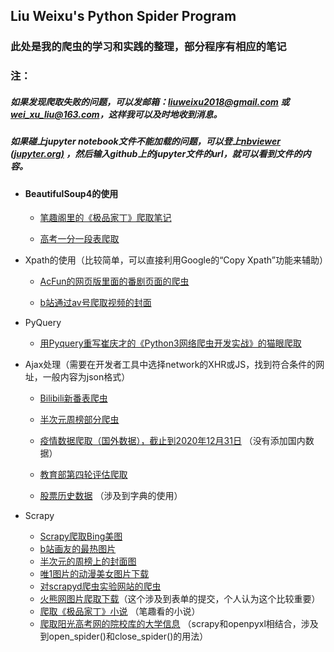 ## Liu Weixu's Python Spider Program

### 此处是我的爬虫的学习和实践的整理，部分程序有相应的笔记

### 注：

##### 如果发现爬取失败的问题，可以发邮箱：liuweixu2018@gmail.com 或 wei_xu_liu@163.com，这样我可以及时地收到消息。

##### 如果碰上jupyter notebook文件不能加载的问题，可以登上[nbviewer (jupyter.org)](https://nbviewer.jupyter.org/) ，然后输入github上的jupyter文件的url，就可以看到文件的内容。

- #### BeautifulSoup4的使用

  - [笔趣阁里的《极品家丁》爬取笔记](https://github.com/liuweixu/PythonSpider/tree/master/Beautifulsoup/笔趣阁里的《极品家丁》爬取笔记)

  - [高考一分一段表爬取](https://github.com/liuweixu/PythonSpider/tree/master/Beautifulsoup/%E9%AB%98%E8%80%83%E4%B8%80%E5%88%86%E4%B8%80%E6%AE%B5%E7%88%AC%E5%8F%96)

    

- Xpath的使用（比较简单，可以直接利用Google的“Copy Xpath”功能来辅助）
  - [AcFun的网页版里面的番剧页面的爬虫](https://github.com/liuweixu/PythonSpider/tree/master/xpath/AcFun的网页版里面的番剧页面爬虫)
  
  - [b站通过av号爬取视频的封面](https://github.com/liuweixu/PythonSpider/tree/master/xpath/b站通过av号爬取视频的封面)
  
    
  
- PyQuery
  
  - [用Pyquery重写崔庆才的《Python3网络爬虫开发实战》的猫眼爬取](https://github.com/liuweixu/PythonSpider/tree/master/PyQuery/用Pyquery重写崔庆才的《Python3网络爬虫开发实战》的猫眼爬取)
  
    
  
- Ajax处理（需要在开发者工具中选择network的XHR或JS，找到符合条件的网址，一般内容为json格式）
  
  - [Bilibili新番表爬虫](https://github.com/liuweixu/PythonSpider/tree/master/Ajax/Bilibili新番表爬虫)
  
  - [半次元周榜部分爬虫](https://github.com/liuweixu/PythonSpider/tree/master/Ajax/半次元周榜部分爬虫)
  
  - [疫情数据爬取（国外数据），截止到2020年12月31日](https://github.com/liuweixu/PythonSpider/tree/master/Ajax/%E7%99%BE%E5%BA%A6%E7%96%AB%E6%83%85%E5%AE%9E%E6%97%B6%E6%95%B0%E6%8D%AE%E7%88%AC%E5%8F%96%E5%B9%B6%E5%8F%AF%E8%A7%86%E5%8C%96%EF%BC%88%E5%9B%BD%E5%A4%96%E6%95%B0%E6%8D%AE%EF%BC%89) （没有添加国内数据）
  
  - [教育部第四轮评估爬取](https://github.com/liuweixu/PythonSpider/tree/master/Ajax/%E6%95%99%E8%82%B2%E9%83%A8%E7%AC%AC%E5%9B%9B%E8%BD%AE%E8%AF%84%E4%BC%B0)
  
  - [股票历史数据](https://github.com/liuweixu/PythonSpider/tree/master/Ajax/%E8%82%A1%E7%A5%A8%E6%95%B0%E6%8D%AE%E7%88%AC%E5%8F%96) （涉及到字典的使用）
  
    
  
- Scrapy
  - [Scrapy爬取Bing美图](https://github.com/liuweixu/PythonSpider/tree/master/Scrapy/Bing美图/Bing)
  - [b站画友的最热图片](https://github.com/liuweixu/PythonSpider/tree/master/Scrapy/b站画友的最热图)
  - [半次元的周榜上的封面图](https://github.com/liuweixu/PythonSpider/tree/master/Scrapy/半次元的周榜上的封面图)
  - [唯1图片的动漫美女图片下载](https://github.com/liuweixu/PythonSpider/tree/master/Scrapy/唯1图片的动漫美女图片下载)
  - [对scrapyd爬虫实验网站的爬虫](https://github.com/liuweixu/PythonSpider/tree/master/Scrapy/对scrapyd爬虫实验网站的爬虫)
  - [火熊网图片爬取下载](https://github.com/liuweixu/PythonSpider/tree/master/Scrapy/火熊网图片爬取下载)（这个涉及到表单的提交，个人认为这个比较重要）
  - [爬取《极品家丁》小说](https://github.com/liuweixu/PythonSpider/tree/master/Scrapy/爬取《极品家丁》小说) （笔趣看的小说）
  - [爬取阳光高考网的院校库的大学信息](https://github.com/liuweixu/PythonSpider/tree/master/Scrapy/爬取阳光高考网的大学信息/gaokao) （scrapy和openpyxl相结合，涉及到open_spider()和close_spider()的用法）